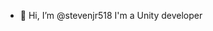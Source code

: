 - 👋 Hi, I’m @stevenjr518
I'm a Unity developer

<!---
stevenjr518/stevenjr518 is a ✨ special ✨ repository because its `README.md` (this file) appears on your GitHub profile.
You can click the Preview link to take a look at your changes.
--->
